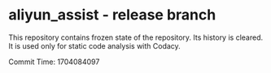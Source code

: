 # aliyun_assist - release branch

This repository contains frozen state of the repository.
Its history is cleared. It is used only for static code
analysis with Codacy.

Commit Time: 1704084097
